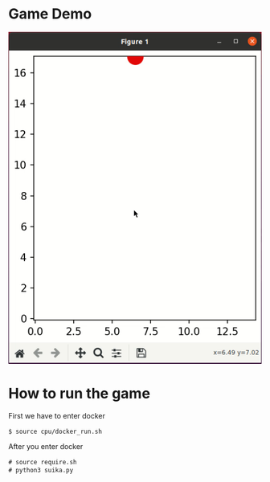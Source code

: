 # Game Demo
![Game Demo](suika_demo.gif)

# How to run the game
First we have to enter docker
```
$ source cpu/docker_run.sh
```
After you enter docker
```
# source require.sh
# python3 suika.py
```